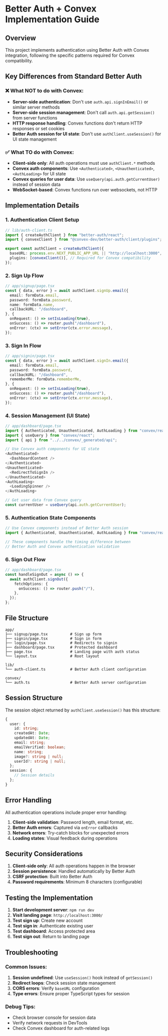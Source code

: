 # Better Auth + Convex Implementation Guide

## Overview
This project implements authentication using Better Auth with Convex integration, following the specific patterns required for Convex compatibility.

## Key Differences from Standard Better Auth

### ❌ **What NOT to do with Convex:**
- **Server-side authentication**: Don't use `auth.api.signInEmail()` or similar server methods
- **Server-side session management**: Don't call `auth.api.getSession()` from server functions
- **HTTP response handling**: Convex functions don't return HTTP responses or set cookies
- **Better Auth session for UI state**: Don't use `authClient.useSession()` for UI state management

### ✅ **What TO do with Convex:**
- **Client-side only**: All auth operations must use `authClient.*` methods
- **Convex auth components**: Use `<Authenticated>`, `<Unauthenticated>`, `<AuthLoading>` for UI state
- **Convex queries for user data**: Use `useQuery(api.auth.getCurrentUser)` instead of session data
- **WebSocket-based**: Convex functions run over websockets, not HTTP

## Implementation Details

### 1. **Authentication Client Setup**
```typescript
// lib/auth-client.ts
import { createAuthClient } from "better-auth/react";
import { convexClient } from "@convex-dev/better-auth/client/plugins";

export const authClient = createAuthClient({
  baseURL: process.env.NEXT_PUBLIC_APP_URL || "http://localhost:3000",
  plugins: [convexClient()], // Required for Convex compatibility
});
```

### 2. **Sign Up Flow**
```typescript
// app/signup/page.tsx
const { data, error } = await authClient.signUp.email({
  email: formData.email,
  password: formData.password,
  name: formData.name,
  callbackURL: "/dashboard",
}, {
  onRequest: () => setIsLoading(true),
  onSuccess: () => router.push("/dashboard"),
  onError: (ctx) => setError(ctx.error.message),
});
```

### 3. **Sign In Flow**
```typescript
// app/signin/page.tsx
const { data, error } = await authClient.signIn.email({
  email: formData.email,
  password: formData.password,
  callbackURL: "/dashboard",
  rememberMe: formData.rememberMe,
}, {
  onRequest: () => setIsLoading(true),
  onSuccess: () => router.push("/dashboard"),
  onError: (ctx) => setError(ctx.error.message),
});
```

### 4. **Session Management (UI State)**
```typescript
// app/dashboard/page.tsx
import { Authenticated, Unauthenticated, AuthLoading } from "convex/react";
import { useQuery } from "convex/react";
import { api } from "../../convex/_generated/api";

// Use Convex auth components for UI state
<Authenticated>
  <DashboardContent />
</Authenticated>
<Unauthenticated>
  <RedirectToSignIn />
</Unauthenticated>
<AuthLoading>
  <LoadingSpinner />
</AuthLoading>

// Get user data from Convex query
const currentUser = useQuery(api.auth.getCurrentUser);
```

### 5. **Authentication State Components**
```typescript
// Use Convex components instead of Better Auth session
import { Authenticated, Unauthenticated, AuthLoading } from "convex/react";

// These components handle the timing difference between
// Better Auth and Convex authentication validation
```

### 6. **Sign Out Flow**
```typescript
// app/dashboard/page.tsx
const handleSignOut = async () => {
  await authClient.signOut({
    fetchOptions: {
      onSuccess: () => router.push("/"),
    },
  });
};
```

## File Structure

```
app/
├── signup/page.tsx          # Sign up form
├── signin/page.tsx          # Sign in form  
├── login/page.tsx           # Redirects to signin
├── dashboard/page.tsx       # Protected dashboard
├── page.tsx                 # Landing page with auth status
└── layout.tsx               # Root layout

lib/
└── auth-client.ts           # Better Auth client configuration

convex/
└── auth.ts                  # Better Auth server configuration
```

## Session Structure

The session object returned by `authClient.useSession()` has this structure:

```typescript
{
  user: {
    id: string;
    createdAt: Date;
    updatedAt: Date;
    email: string;
    emailVerified: boolean;
    name: string;
    image?: string | null;
    userId?: string | null;
  };
  session: {
    // Session details
  };
}
```

## Error Handling

All authentication operations include proper error handling:

1. **Client-side validation**: Password length, email format, etc.
2. **Better Auth errors**: Captured via `onError` callbacks
3. **Network errors**: Try-catch blocks for unexpected errors
4. **Loading states**: Visual feedback during operations

## Security Considerations

1. **Client-side only**: All auth operations happen in the browser
2. **Session persistence**: Handled automatically by Better Auth
3. **CSRF protection**: Built into Better Auth
4. **Password requirements**: Minimum 8 characters (configurable)

## Testing the Implementation

1. **Start development server**: `npm run dev`
2. **Visit landing page**: `http://localhost:3000/`
3. **Test sign up**: Create new account
4. **Test sign in**: Authenticate existing user
5. **Test dashboard**: Access protected area
6. **Test sign out**: Return to landing page

## Troubleshooting

### Common Issues:
1. **Session undefined**: Use `useSession()` hook instead of `getSession()`
2. **Redirect loops**: Check session state management
3. **CORS errors**: Verify `baseURL` configuration
4. **Type errors**: Ensure proper TypeScript types for session

### Debug Tips:
- Check browser console for session data
- Verify network requests in DevTools
- Check Convex dashboard for auth-related logs
